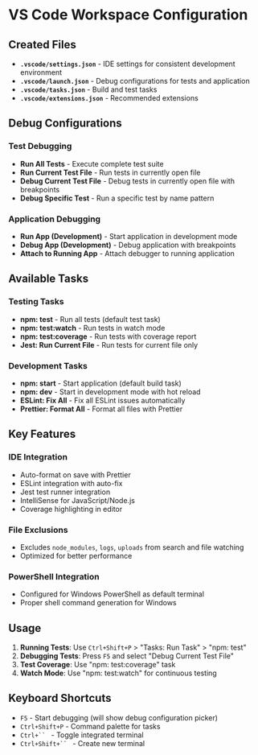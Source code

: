 # VS Code Workspace Configuration

## Created Files

- **`.vscode/settings.json`** - IDE settings for consistent development environment
- **`.vscode/launch.json`** - Debug configurations for tests and application
- **`.vscode/tasks.json`** - Build and test tasks
- **`.vscode/extensions.json`** - Recommended extensions

## Debug Configurations

### Test Debugging

- **Run All Tests** - Execute complete test suite
- **Run Current Test File** - Run tests in currently open file
- **Debug Current Test File** - Debug tests in currently open file with breakpoints
- **Debug Specific Test** - Run a specific test by name pattern

### Application Debugging

- **Run App (Development)** - Start application in development mode
- **Debug App (Development)** - Debug application with breakpoints
- **Attach to Running App** - Attach debugger to running application

## Available Tasks

### Testing Tasks

- **npm: test** - Run all tests (default test task)
- **npm: test:watch** - Run tests in watch mode
- **npm: test:coverage** - Run tests with coverage report
- **Jest: Run Current File** - Run tests for current file only

### Development Tasks

- **npm: start** - Start application (default build task)
- **npm: dev** - Start in development mode with hot reload
- **ESLint: Fix All** - Fix all ESLint issues automatically
- **Prettier: Format All** - Format all files with Prettier

## Key Features

### IDE Integration

- Auto-format on save with Prettier
- ESLint integration with auto-fix
- Jest test runner integration
- IntelliSense for JavaScript/Node.js
- Coverage highlighting in editor

### File Exclusions

- Excludes `node_modules`, `logs`, `uploads` from search and file watching
- Optimized for better performance

### PowerShell Integration

- Configured for Windows PowerShell as default terminal
- Proper shell command generation for Windows

## Usage

1. **Running Tests**: Use `Ctrl+Shift+P` > "Tasks: Run Task" > "npm: test"
2. **Debugging Tests**: Press `F5` and select "Debug Current Test File"
3. **Test Coverage**: Use "npm: test:coverage" task
4. **Watch Mode**: Use "npm: test:watch" for continuous testing

## Keyboard Shortcuts

- `F5` - Start debugging (will show debug configuration picker)
- `Ctrl+Shift+P` - Command palette for tasks
- `Ctrl+`` ` - Toggle integrated terminal
- `Ctrl+Shift+`` ` - Create new terminal
